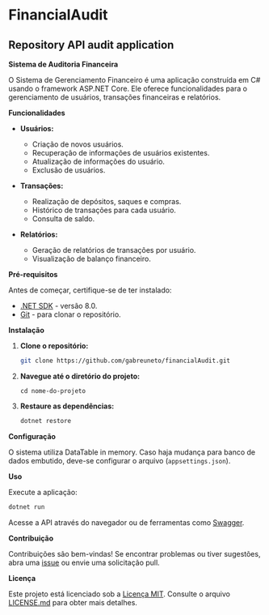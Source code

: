 # FinancialAudit
## Repository API audit application

**Sistema de Auditoria Financeira**

O Sistema de Gerenciamento Financeiro é uma aplicação construída em C# usando o framework ASP.NET Core. Ele oferece funcionalidades para o gerenciamento de usuários, transações financeiras e relatórios.

**Funcionalidades**

- **Usuários:**
  - Criação de novos usuários.
  - Recuperação de informações de usuários existentes.
  - Atualização de informações do usuário.
  - Exclusão de usuários.

- **Transações:**
  - Realização de depósitos, saques e compras.
  - Histórico de transações para cada usuário.
  - Consulta de saldo.

- **Relatórios:**
  - Geração de relatórios de transações por usuário.
  - Visualização de balanço financeiro.

**Pré-requisitos**

Antes de começar, certifique-se de ter instalado:

- [.NET SDK](https://dotnet.microsoft.com/download) - versão 8.0.
- [Git](https://git-scm.com/) - para clonar o repositório.

**Instalação**

1. **Clone o repositório:**

   ```bash
   git clone https://github.com/gabreuneto/financialAudit.git
   ```

2. **Navegue até o diretório do projeto:**

   ```
   cd nome-do-projeto
   ```

3. **Restaure as dependências:**

   ```bash
   dotnet restore
   ```

**Configuração**

O sistema utiliza DataTable in memory. Caso haja mudança para banco de dados embutido, deve-se configurar o arquivo (`appsettings.json`).

**Uso**

Execute a aplicação:

```bash
dotnet run
```

Acesse a API através do navegador ou de ferramentas como [Swagger](https://swagger.io/).

**Contribuição**

Contribuições são bem-vindas! Se encontrar problemas ou tiver sugestões, abra uma [issue](https://github.com/seu-usuario/seu-repositorio/issues) ou envie uma solicitação pull.

**Licença**

Este projeto está licenciado sob a [Licença MIT](LICENSE.md). Consulte o arquivo [LICENSE.md](LICENSE.md) para obter mais detalhes.
```
